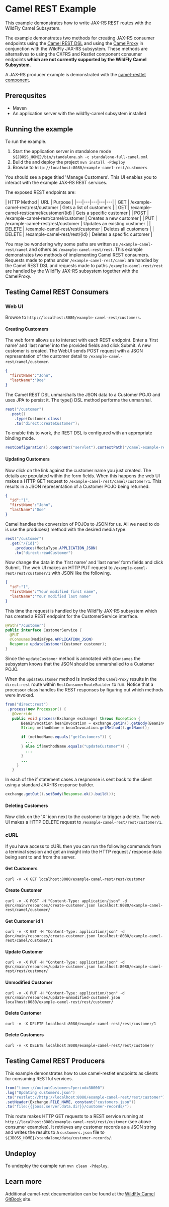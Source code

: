 # Camel REST Example

This example demonstrates how to write JAX-RS REST routes with the WildFly Camel Subsystem.

The example demonstrates two methods for creating JAX-RS consumer endpoints using the [Camel REST DSL](http://camel.apache.org/rest-dsl.html)
and using the [CamelProxy](http://camel.apache.org/using-camelproxy.html) in conjunction with the WildFly JAX-RS subsystem. These methods are alternatives to
using the CXFRS and Restlet component consumer endpoints **which are not currently supported by the WildFly Camel Subsystem**.

A JAX-RS producer example is demonstrated with the [camel-restlet component](http://camel.apache.org/restlet.html).

## Prerequsites

* Maven
* An application server with the wildfly-camel subsystem installed

## Running the example

To run the example.

1. Start the application server in standalone mode `${JBOSS_HOME}/bin/standalone.sh -c standalone-full-camel.xml`
2. Build the and deploy the project `mvn install -Pdeploy`
3. Browse to `http://localhost:8080/example-camel-rest/customers`

You should see a page titled 'Manage Customers'. This UI enables you to interact with the example JAX-RS REST services.

The exposed REST endpoints are:

| HTTP Method | URL   | Purpose |
|---|---|---|---|---|
| GET | /example-camel-rest/rest/customer  | Gets a list of customers |
| GET | /example-camel-rest/camel/customer/{id}  | Gets a specific customer |
| POST | /example-camel-rest/camel/customer  | Creates a new customer |
| PUT | /example-camel-rest/rest/customer  | Updates an existing customer |
| DELETE | /example-camel-rest/rest/customer  | Deletes all customers |
| DELETE | /example-camel-rest/rest/{id}  | Deletes a specific customer |

You may be wondering why some paths are written as `/example-camel-rest/camel` and others as `/example-camel-rest/rest`. This example demonstrates two methods of implementing Camel REST consumers. Requests made to paths under `/example-camel-rest/camel` are handled by the Camel REST DSL and requests made to paths `/example-camel-rest/rest` are handled by the WildFly JAX-RS subsystem together with the CamelProxy.  


## Testing Camel REST Consumers

### Web UI

Browse to `http://localhost:8080/example-camel-rest/customers`.

#### Creating Customers
The web form allows us to interact with each REST endpoint. Enter a 'first name' and 'last name' into the provided fields and click Submit. A new customer is created. The WebUI sends POST request with a JSON representation of the customer detail to `/example-camel-rest/camel/customer`.

````json
{
  "firstName":"John",
  "lastName":"Doe"
}
````

The Camel REST DSL unmarshalls the JSON data to a Customer POJO and uses JPA to persist it. The type() DSL method performs the unmarshal.

````java
rest("/customer")
  .post()
    .type(Customer.class)
    .to("direct:createCustomer");
````

To enable this to work, the REST DSL is configured with an appropriate binding mode.

````java
restConfiguration().component("servlet").contextPath("/camel-example-rest/camel").port(8080).bindingMode(RestBindingMode.json);
````

#### Updating Customers

Now click on the link against the customer name you just created. The details are populated within the form fields. When this happens the web UI makes a HTTP GET request to `/example-camel-rest/camel/customer/1`. This results in a JSON representation of a Customer POJO being returned.


````json
{
  "id":"1",
  "firstName":"John",
  "lastName":"Doe"
}
````

Camel handles the conversion of POJOs to JSON for us. All we need to do is use the produces() method with the desired media type.

````java
rest("/customer")
  .get("/{id}")
    .produces(MediaType.APPLICATION_JSON)
    .to("direct:readCustomer")
````

Now change the data in the 'first name' and 'last name' form fields and click Submit. The web UI makes an HTTP PUT request to `/example-camel-rest/rest/customer/1` with JSON like the following.

````json
{
  "id":"1",
  "firstName":"Your modified first name",
  "lastName":"Your modified last name"
}
````

This time the request is handled by the WildFly JAX-RS subsystem which has created a REST endpoint for the CustomerService interface.
````java
@Path("/customer")
public interface CustomerService {
  @PUT
  @Consumes(MediaType.APPLICATION_JSON)
  Response updateCustomer(Customer customer);
}
````

Since the `updateCustomer` method is annotated with `@Consumes` the subsystem knows that the JSON should be unmarshalled to a Customer POJO.

When the `updateCustomer` method is invoked the `CamelProxy` results in the `direct:rest` route within `RestConsumerRouteBuilder` to run. Notice that a processor class
handles the REST responses by figuring out which methods were invoked.

````java
from("direct:rest")
 .process(new Processor() {
   @Override
   public void process(Exchange exchange) throws Exception {
       BeanInvocation beanInvocation = exchange.getIn().getBody(BeanInvocation.class);
       String methodName = beanInvocation.getMethod().getName();

       if (methodName.equals("getCustomers")) {
         ...
       } else if(methodName.equals("updateCustomer")) {
         ...
       }
       ...
     }
   }
````

In each of the if statement cases a respnonse is sent back to the client using a standard JAX-RS response builder.

````java
exchange.getOut().setBody(Response.ok().build());
````

#### Deleting Customers

Now click on the 'X' icon next to the customer to trigger a delete. The web UI makes a HTTP DELETE request to `/example-camel-rest/rest/customer/1`.


### cURL

If you have access to cURL then you can run the following commands from a terminal session and get an insight into the HTTP request / response
data being sent to and from the server.

#### Get Customers
```
curl -v -X GET localhost:8080/example-camel-rest/rest/customer
```

#### Create Customer
```
curl -v -X POST -H "Content-Type: application/json" -d @src/main/resources/create-customer.json localhost:8080/example-camel-rest/camel/customer/
```

#### Get Customer id 1
```
curl -v -X GET -H "Content-Type: application/json" -d @src/main/resources/create-customer.json localhost:8080/example-camel-rest/camel/customer/1
```

#### Update Customer
```
curl -v -X PUT -H "Content-Type: application/json" -d @src/main/resources/update-customer.json localhost:8080/example-camel-rest/rest/customer/
```

#### Unmodified Customer
```
curl -v -X PUT -H "Content-Type: application/json" -d @src/main/resources/update-unmodified-customer.json localhost:8080/example-camel-rest/rest/customer/
```

#### Delete Customer
```
curl -v -X DELETE localhost:8080/example-camel-rest/rest/customer/1
```

#### Delete Customers
```
curl -v -X DELETE localhost:8080/example-camel-rest/rest/customer/
```

## Testing Camel REST Producers

This example demonstrates how to use camel-restlet endpoints as clients for consuming RESTful services.

```java
from("timer://outputCustomers?period=30000")
.log("Updating customers.json")
.to("restlet://http://localhost:8080/example-camel-rest/rest/customer")
.setHeader(Exchange.FILE_NAME, constant("customers.json"))
.to("file:{{jboss.server.data.dir}}/customer-records/");
```

This route makes HTTP GET requests to a REST service running at `http://localhost:8080/example-camel-rest/rest/customer` (see above consumer examples). It
retrieves any customer records as a JSON string and writes the results to a `customers.json` file to `${JBOSS_HOME}/standalone/data/customer-records/`.

## Undeploy
    
To undeploy the example run `mvn clean -Pdeploy`.

## Learn more

Additional camel-rest documentation can be found at the [WildFly Camel GitBook](http://wildflyext.gitbooks.io/wildfly-camel/content/javaee/jaxrs.html
) site.
